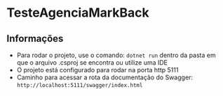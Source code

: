 # TesteAgenciaMarkBack

## Informações
- Para rodar o projeto, use o comando: `dotnet run` dentro da pasta em que o arquivo .csproj se encontra ou utilize uma IDE
- O projeto está configurado para rodar na porta http 5111
- Caminho para acessar a rota da documentação do Swagger: `http://localhost:5111/swagger/index.html`
